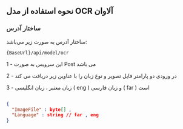 ## نحوه استفاده از مدل OCR آلاوان

### ساختار آدرس
ساختار آدرس به صورت زیر می‌باشد:

``{BaseUrl}/api/model/ocr``

1 - این سرویس به صورت Post می باشد 

2 - در ورودی دو پارامتر فایل تصویر و نوع زبان را با عناوین زیر دریافت می کند

3 - زبان معتبر ، زبان انگلیسی ( eng ) و زبان فارسی ( far ) است 
```json

{
  "ImageFile" : byte[] , 
  "Language" : string // far , eng
}

```
